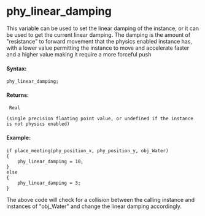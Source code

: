 # phy_linear_damping

This variable can be used to set the linear damping of the instance, or
it can be used to get the current linear damping. The damping is the
amount of "resistance" to forward movement that the physics enabled
instance has, with a lower value permitting the instance to move and
accelerate faster and a higher value making it require a more forceful
push

#### Syntax:

``` gml
phy_linear_damping;
```

#### Returns:

``` gml
 Real

(single precision floating point value, or undefined if the instance is not physics enabled)
```

#### Example:

``` gml
if place_meeting(phy_position_x, phy_position_y, obj_Water)
{
    phy_linear_damping = 10;
}
else
{
    phy_linear_damping = 3;
}
```

The above code will check for a collision between the calling instance
and instances of "obj_Water" and change the linear damping accordingly.
